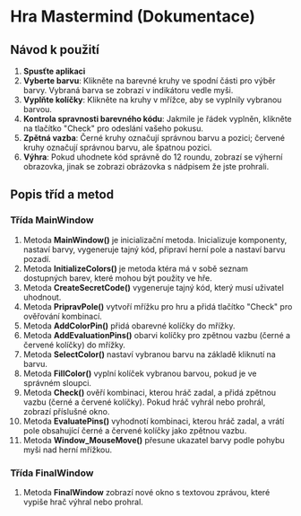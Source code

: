 # Hra Mastermind (Dokumentace)
## Návod k použití

1. **Spusťte aplikaci**
2. **Vyberte barvu**: Klikněte na barevné kruhy ve spodní části pro výběr barvy. Vybraná barva se zobrazí v indikátoru vedle myši.
3. **Vyplňte kolíčky**: Klikněte na kruhy v mřížce, aby se vyplnily vybranou barvou.
4. **Kontrola spravnosti barevného kódu**: Jakmile je řádek vyplněn, klikněte na tlačítko "Check" pro odeslání vašeho pokusu.
5. **Zpětná vazba**: Černé kruhy označují správnou barvu a pozici; červené kruhy označují správnou barvu, ale špatnou pozici.
6. **Výhra**: Pokud uhodnete kód správně do 12 roundu, zobrazí se výherní obrazovka, jinak se zobrazi obrázovka s nádpisem že jste prohrali.

## Popis tříd a metod
### Třída MainWindow
1. Metoda **MainWindow()** je inicializační metoda. Inicializuje komponenty, nastaví barvy, vygeneruje tajný kód, připraví herní pole a nastaví barvu pozadí.
2. Metoda **InitializeColors()** je metoda ktéra má v sobě seznam dostupných barev, které mohou být použity ve hře.
3. Metoda **CreateSecretCode()** vygeneruje tajný kód, který musí uživatel uhodnout.
4. Metoda **PripravPole()** vytvoří mřížku pro hru a přidá tlačítko "Check" pro ověřování kombinací.
5. Metoda **AddColorPin()** přidá obarevné kolíčky do mřížky.
6. Metoda **AddEvaluationPins()** obarvi kolíčky pro zpětnou vazbu (černé a červené kolíčky) do mřížky.
7. Metoda **SelectColor()** nastaví vybranou barvu na základě kliknutí na barvu.
8. Metoda **FillColor()** vyplní kolíček vybranou barvou, pokud je ve správném sloupci.  
9. Metoda **Check()** ověří kombinaci, kterou hráč zadal, a přidá zpětnou vazbu (černé a červené kolíčky). Pokud hráč vyhrál nebo prohrál, zobrazí příslušné okno.
10. Metoda **EvaluatePins()** vyhodnotí kombinaci, kterou hráč zadal, a vrátí pole obsahující černé a červené kolíčky jako zpětnou vazbu.
11. Metoda **Window_MouseMove()** přesune ukazatel barvy podle pohybu myši nad herní mřížkou.

### Třída FinalWindow
1. Metoda **FinalWindow** zobrazí nové okno s textovou zprávou, které vypiše hrač výhral nebo prohral.
